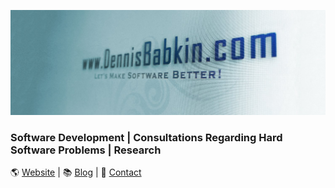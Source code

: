![dennisbabkin.com](https://github.com/dennisbabkin/dennisbabkin/blob/main/db1500x500.jpg)

### Software Development | Consultations Regarding Hard Software Problems | Research

🌎 [Website](https://dennisbabkin.com/) | 📚 [Blog](https://dennisbabkin.com/blog/) | 📧 [Contact](https://dennisbabkin.com/contact/?info=github-contact-page)
